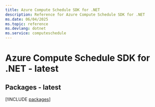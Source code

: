 ```yaml
---
title: Azure Compute Schedule SDK for .NET
description: Reference for Azure Compute Schedule SDK for .NET
ms.date: 06/04/2025
ms.topic: reference
ms.devlang: dotnet
ms.service: computeschedule
---
```

# Azure Compute Schedule SDK for .NET - latest
## Packages - latest
[!INCLUDE [packages](compute-schedule-index.md)]
